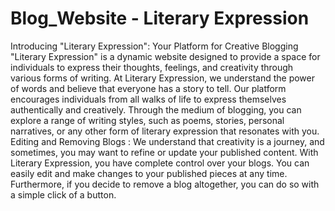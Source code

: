 # Blog_Website - Literary Expression
Introducing "Literary Expression": Your Platform for Creative Blogging
"Literary Expression" is a dynamic website designed to provide a space for individuals to express their thoughts, feelings, and creativity through various forms of writing. 
At Literary Expression, we understand the power of words and believe that everyone has a story to tell. Our platform encourages individuals from all walks of life to express themselves authentically and creatively. Through the medium of blogging, you can explore a range of writing styles, such as poems, stories, personal narratives, or any other form of literary expression that resonates with you.
Editing and Removing Blogs :
We understand that creativity is a journey, and sometimes, you may want to refine or update your published content. With Literary Expression, you have complete control over your blogs. You can easily edit and make changes to your published pieces at any time. Furthermore, if you decide to remove a blog altogether, you can do so with a simple click of a button.
